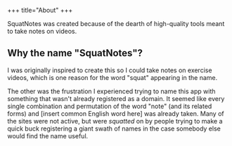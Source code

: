 +++
title="About"
+++

SquatNotes was created because of the dearth of high-quality tools meant to 
take notes on videos.

## Why the name "SquatNotes"?
I was originally inspired to create this so I could take notes on exercise videos, which is one reason for the word "squat" appearing in the name.

The other was the frustration I experienced trying to name this app with something that wasn't already registered as a domain. It seemed like every single combination and permutation of the word "note" (and its related forms) and [insert common English word here] was already taken. Many of the sites were not active, but were *squatted* on by people trying to make a quick buck registering a giant swath of names in the case somebody else would find the name useful.